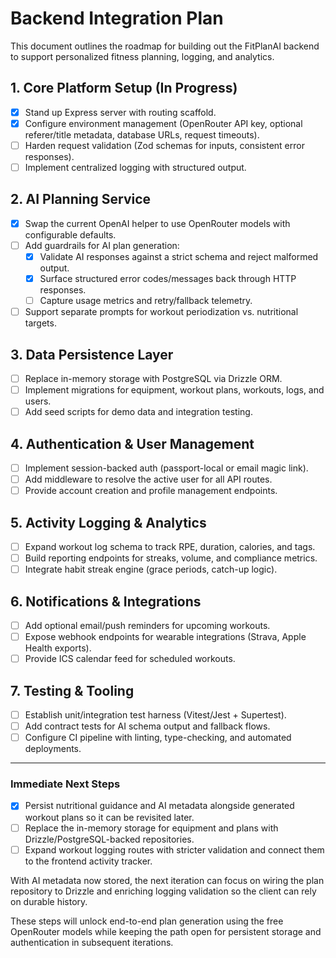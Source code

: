 # Backend Integration Plan

This document outlines the roadmap for building out the FitPlanAI backend to support personalized fitness planning, logging, and analytics.

## 1. Core Platform Setup (In Progress)
- [x] Stand up Express server with routing scaffold.
- [x] Configure environment management (OpenRouter API key, optional referer/title metadata, database URLs, request timeouts).
- [ ] Harden request validation (Zod schemas for inputs, consistent error responses).
- [ ] Implement centralized logging with structured output.

## 2. AI Planning Service
- [x] Swap the current OpenAI helper to use OpenRouter models with configurable defaults.
- [ ] Add guardrails for AI plan generation:
  - [x] Validate AI responses against a strict schema and reject malformed output.
  - [x] Surface structured error codes/messages back through HTTP responses.
  - [ ] Capture usage metrics and retry/fallback telemetry.
- [ ] Support separate prompts for workout periodization vs. nutritional targets.

## 3. Data Persistence Layer
- [ ] Replace in-memory storage with PostgreSQL via Drizzle ORM.
- [ ] Implement migrations for equipment, workout plans, workouts, logs, and users.
- [ ] Add seed scripts for demo data and integration testing.

## 4. Authentication & User Management
- [ ] Implement session-backed auth (passport-local or email magic link).
- [ ] Add middleware to resolve the active user for all API routes.
- [ ] Provide account creation and profile management endpoints.

## 5. Activity Logging & Analytics
- [ ] Expand workout log schema to track RPE, duration, calories, and tags.
- [ ] Build reporting endpoints for streaks, volume, and compliance metrics.
- [ ] Integrate habit streak engine (grace periods, catch-up logic).

## 6. Notifications & Integrations
- [ ] Add optional email/push reminders for upcoming workouts.
- [ ] Expose webhook endpoints for wearable integrations (Strava, Apple Health exports).
- [ ] Provide ICS calendar feed for scheduled workouts.

## 7. Testing & Tooling
- [ ] Establish unit/integration test harness (Vitest/Jest + Supertest).
- [ ] Add contract tests for AI schema output and fallback flows.
- [ ] Configure CI pipeline with linting, type-checking, and automated deployments.

---

### Immediate Next Steps
- [x] Persist nutritional guidance and AI metadata alongside generated workout plans so it can be revisited later.
- [ ] Replace the in-memory storage for equipment and plans with Drizzle/PostgreSQL-backed repositories.
- [ ] Expand workout logging routes with stricter validation and connect them to the frontend activity tracker.

With AI metadata now stored, the next iteration can focus on wiring the plan repository to Drizzle and enriching logging validation so the client can rely on durable history.

These steps will unlock end-to-end plan generation using the free OpenRouter models while keeping the path open for persistent storage and authentication in subsequent iterations.
